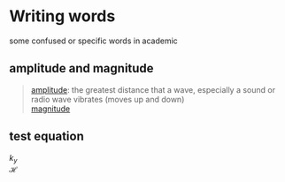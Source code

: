 # Writing words

some confused or specific words in academic

## amplitude and magnitude
> [amplitude](https://en.wikipedia.org/wiki/Amplitude): the greatest distance that a wave, especially a sound or radio wave vibrates (moves up and down)  
> [magnitude](https://en.wikipedia.org/wiki/Magnitude_(mathematics)) 


## test equation

$k_y$  
$\mathcal{H}$  
